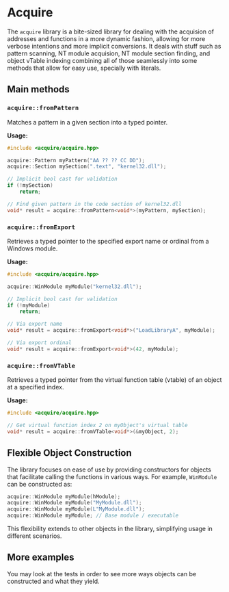 # Acquire

The `acquire` library is a bite-sized library for dealing with the acquision of addresses 
and functions in a more dynamic fashion, allowing for more verbose intentions and more implicit conversions.
It deals with stuff such as pattern scanning, NT module acquision, NT module section finding, and object vTable 
indexing combining all of those seamlessly into some methods that allow for easy use, specially with literals.

## Main methods

### `acquire::fromPattern`

Matches a pattern in a given section into a typed pointer.

**Usage:**
```cpp
#include <acquire/acquire.hpp>

acquire::Pattern myPattern("AA ?? ?? CC DD");
acquire::Section mySection(".text", "kernel32.dll");

// Implicit bool cast for validation
if (!mySection)
    return;

// Find given pattern in the code section of kernel32.dll
void* result = acquire::fromPattern<void*>(myPattern, mySection);
```

### `acquire::fromExport`

Retrieves a typed pointer to the specified export name or ordinal from a Windows module.

**Usage:**
```cpp
#include <acquire/acquire.hpp>

acquire::WinModule myModule("kernel32.dll");

// Implicit bool cast for validation
if (!myModule)
    return;

// Via export name
void* result = acquire::fromExport<void*>("LoadLibraryA", myModule);

// Via export ordinal
void* result = acquire::fromExport<void*>(42, myModule);
```

### `acquire::fromVTable`

Retrieves a typed pointer from the virtual function table (vtable) of an object at a specified index.

**Usage:**
```cpp
#include <acquire/acquire.hpp>

// Get virtual function index 2 on myObject's virtual table
void* result = acquire::fromVTable<void*>(&myObject, 2);
```

## Flexible Object Construction

The library focuses on ease of use by providing constructors for objects that facilitate calling the functions in various ways. For example, `WinModule` can be constructed as:
```cpp
acquire::WinModule myModule(hModule);
acquire::WinModule myModule("MyModule.dll");
acquire::WinModule myModule(L"MyModule.dll");
acquire::WinModule myModule; // Base module / executable
```
This flexibility extends to other objects in the library, simplifying usage in different scenarios.

## More examples

You may look at the tests in order to see more ways objects can be constructed and what they yield.
